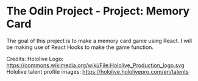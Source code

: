 # The Odin Project - Project: Memory Card

The goal of this project is to make a memory card game using React. I will be making use of React Hooks to make the game function.

Credits:
Hololive Logo: https://commons.wikimedia.org/wiki/File:Hololive_Production_logo.svg
Hololive talent profile images: https://hololive.hololivepro.com/en/talents
